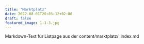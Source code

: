 ```yaml
---
title: "Marktplatz"
date: 2022-08-01T20:03:12+02:00
draft: false
featured_image: 1-1-3.jpg
---
```


Markdown-Text für Listpage aus der content/marktplatz/_index.md


